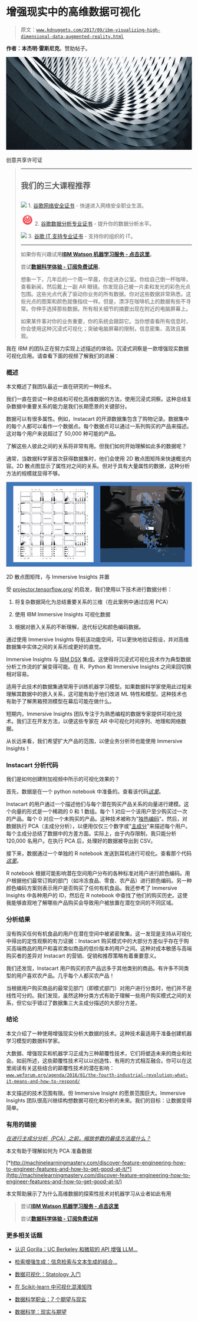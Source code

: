 # 增强现实中的高维数据可视化

> 原文：[`www.kdnuggets.com/2017/09/ibm-visualizing-high-dimensional-data-augmented-reality.html`](https://www.kdnuggets.com/2017/09/ibm-visualizing-high-dimensional-data-augmented-reality.html)

**作者：本杰明·雷斯尼克**。赞助帖子。

![标题图片](img/9561671810464c7674c988637a8f5dc7.png)

创意共享许可证

> * * *
> 
> ## 我们的三大课程推荐
> ## 
> ![](img/0244c01ba9267c002ef39d4907e0b8fb.png) 1\. [谷歌网络安全证书](https://www.kdnuggets.com/google-cybersecurity) - 快速进入网络安全职业生涯。
> 
> ![](img/e225c49c3c91745821c8c0368bf04711.png) 2\. [谷歌数据分析专业证书](https://www.kdnuggets.com/google-data-analytics) - 提升你的数据分析水平。
> 
> ![](img/0244c01ba9267c002ef39d4907e0b8fb.png) 3\. [谷歌 IT 支持专业证书](https://www.kdnuggets.com/google-itsupport) - 支持你的组织的 IT。
> 
> * * *
> 
> 如果你有兴趣试用[**IBM Watson 机器学习服务 - 点击这里**](https://developer.ibm.com/clouddataservices/docs/ibm-watson-machine-learning/get-started/)。
> 
> 尝试[**数据科学体验 - 订阅免费试用**](https://datascience.ibm.com/registration/stepone)。
> 
> 想象一下，几年后的一个周一早晨，你走进办公室。你给自己倒一杯咖啡，查看新闻，然后戴上一副 AR 眼镜。你发现自己被一片柔和发光的彩色光点包围。这些光点代表了驱动你业务的所有数据。你对这些数据非常熟悉。这些光点的图案和颜色就像指纹一样。但是，漂浮在咖啡机上的数据有些不寻常。你伸手选择那些数据。所有相关细节的摘要出现在附近的电脑屏幕上。
> 
> 如果某件事对你的业务重要，你的系统会跟踪它。当你想查看所有信息时，你会使用这种沉浸式可视化；突破电脑屏幕的限制，信息密集、高效且美观。

我在 IBM 的团队正在努力实现上述描述的体验。沉浸式洞察是一款增强现实数据可视化应用。请查看下面的视频了解我们的进展：

### 概述

本文概述了我团队最近一直在研究的一种技术。

我们一直在尝试一种总结和可视化高维数据的方法，使用沉浸式洞察。这种总结复杂数据中重要关系的能力是我们长期愿景的关键部分。

数据可以有很多属性。例如，Instacart 的开源数据集包含了购物记录。数据集中的每个人都可以看作一个数据点。每个数据点可以通过一系列购买的产品来描述。这对每个用户来说超过了 50,000 种可能的产品。

了解这些人彼此之间的关系将非常有用。但我们如何开始理解如此多的数据呢？

通常，当数据科学家首次获得数据集时，他们会使用 2D 散点图矩阵来快速概览内容。2D 散点图显示了属性对之间的关系。但对于具有大量属性的数据，这种分析方法的规模就显得不够。

![](img/ea5675d5edf41a2163b9acd36596f307.png)

2D 散点图矩阵，与 Immersive Insights 并置

受 [projector.tensorflow.org/](http://projector.tensorflow.org/) 的启发，我们使用以下技术进行数据分析：

1.  将复杂数据简化为总结重要关系的三维（在此案例中通过应用 PCA）

1.  使用 IBM Immersive Insights 可视化数据

1.  根据对嵌入关系的不断理解，迭代标记和颜色编码数据。

通过使用 Immersive Insights 导航该功能空间，可以更快地验证假设，并对高维数据集中实体之间的关系形成更好的直觉。

Immersive Insights 与 [IBM DSX](https://medium.com/@ostechtalks/ibm-data-science-experience-what-is-it-24d2eb3550dc) 集成。这使得将沉浸式可视化技术作为典型数据分析工作流的扩展变得可能。在 R、Python 和 Immersive Insights 之间来回切换相对容易。

适用于此技术的数据集通常用于训练机器学习模型。如果数据科学家使用此过程来理解其数据中的嵌入关系，这可能有助于他们改进 ML 特性和模型。这种技术也有助于了解黑箱预测模型在幕后可能在做什么。

短期内，Immersive Insights 团队专注于为熟悉编程的数据专家提供可视化技术。我们正在开发方法，以便这些专家在 AR 中可视化时间序列、地理和网络数据。

从长远来看，我们希望扩大产品的范围，以便业务分析师也能使用 Immersive Insights！

### Instacart 分析代码

我们是如何创建附加视频中所示的可视化效果的？

首先，数据是在一个 python notebook 中准备的。查看该代码[*这里*](https://apsportal.ibm.com/analytics/notebooks/e0e24014-f59d-4758-b819-d462534b8d87/view?access_token=e9e3d81e924a5069dd5fa4193dbab154a631fd69ec462ce8eaa80bb7f2c8e984)。

Instacart 的用户通过一个描述他们与每个潜在购买产品关系的向量进行建模。这个向量的形式是一个稀疏的 0 和 1 数组。每个 1 对应一个该用户至少购买过一次的产品。每个 0 对应一个未购买的产品。这种技术被称为"[独热编码](https://www.quora.com/What-is-one-hot-encoding-and-when-is-it-used-in-data-science)"。然后，对数据执行 PCA（主成分分析），以便用仅仅三个数字或"[主成分](https://en.wikipedia.org/wiki/Principal_component_analysis)"来描述每个用户。每个主成分总结了数据中的方差方面。实际上，由于内存限制，我只能分析 120,000 名用户。在执行 PCA 后，处理好的数据被导出到 CSV。

接下来，数据通过一个单独的 R notebook 发送到耳机进行可视化。查看那个代码[*这里*](https://apsportal.ibm.com/analytics/notebooks/33a4910b-4e11-48a7-9e55-7e9691073f4c/view?access_token=912ad4d832e2cc67b2d734d5b305aba3c84230043700ec7d53ec2cfafa7a414d)。

R notebook 根据可能影响潜在空间用户分布的各种标准对用户进行颜色编码。用户根据他们最常订购的部门（如冷冻食品、零食、农产品）进行颜色编码。另一种颜色编码方案则表示用户是否购买了任何有机食品。我还参考了 Immersive Insights 中各种用户的 ID，然后在 R notebook 中查找了他们的购买历史。这使我能够直观地了解哪些产品购买会导致用户被放置在潜在空间的不同区域。

### 分析结果

没有购买任何有机食品的用户在潜在空间中被紧密聚集。这一发现是支持从可视化中得出的定性观察的有力证据：Instacart 购买模式中的大部分方差似乎存在于购买高端商品的用户和喜欢类似商品的低价版本的用户之间。这种对成本敏感与高端购买者的差异对 Instacart 的营销、促销和推荐策略有着重要意义。

我们还发现，Instacart 用户购买的农产品远多于其他类别的商品。有许多不同类型的用户喜欢农产品。几乎每个人都买农产品！

当根据用户购买商品的最常见部门（即模式部门）对用户进行分类时，他们并不是线性可分的。我们发现，虽然这种分类方式有助于理解一些用户购买模式之间的关系，但它似乎错过了数据集三大主成分描述的大部分方差。

### 结论

本文介绍了一种使用增强现实分析大数据的技术。这种技术最适用于准备创建机器学习模型的数据科学家。

大数据、增强现实和机器学习正成为三种颠覆性技术，它们将塑造未来的商业和社会。如前所述，这些颠覆性技术可以以创造性、有用的方式相互融合。你可以在这里阅读有关这些结合的颠覆性技术的潜在影响：[`www.weforum.org/agenda/2016/01/the-fourth-industrial-revolution-what-it-means-and-how-to-respond/`](https://www.weforum.org/agenda/2016/01/the-fourth-industrial-revolution-what-it-means-and-how-to-respond/)

本文描述的技术范围有限。但 Immersive Insight 的愿景范围巨大。Immersive Insights 团队很高兴继续构想数据可视化和分析的未来。我们的目标：让数据变得简单。

### 有用的链接

[*在进行主成分分析（PCA）之前，缩放参数的最佳方法是什么？*](https://www.researchgate.net/post/What_is_the_best_way_to_scale_parameters_before_running_a_Principal_Component_Analysis_PCA)

本文有助于理解如何为 PCA 准备数据

[*http://machinelearningmastery.com/discover-feature-engineering-how-to-engineer-features-and-how-to-get-good-at-it/*](http://machinelearningmastery.com/discover-feature-engineering-how-to-engineer-features-and-how-to-get-good-at-it/)

本文帮助展示了为什么高维数据的探索性技术对机器学习从业者如此有用

> 尝试[**IBM Watson 机器学习服务 - 点击这里**](https://developer.ibm.com/clouddataservices/docs/ibm-watson-machine-learning/get-started/)
> 
> 尝试[**数据科学体验 - 订阅免费试用**](https://datascience.ibm.com/registration/stepone)

### 更多相关话题

+   [认识 Gorilla：UC Berkeley 和微软的 API 增强 LLM…](https://www.kdnuggets.com/2023/06/meet-gorilla-uc-berkeley-microsoft-apiaugmented-llm-outperforms-gpt4-chatgpt-claude.html)

+   [检索增强生成：信息检索与文本生成的结合…](https://www.kdnuggets.com/retrieval-augmented-generation-where-information-retrieval-meets-text-generation)

+   [数据可视化：Statology 入门](https://www.kdnuggets.com/visualizing-data-statology-primer)

+   [在 Scikit-learn 中可视化混淆矩阵](https://www.kdnuggets.com/2022/09/visualizing-confusion-matrix-scikitlearn.html)

+   [数据科学职业：7 个期望与现实](https://www.kdnuggets.com/2022/06/data-science-career-7-expectations-reality.html)

+   [数据科学：现实与期望](https://www.kdnuggets.com/2022/03/data-science-reality-expectations.html)
